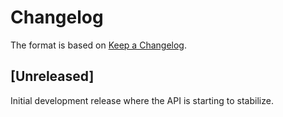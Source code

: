 # Changelog
The format is based on [Keep a Changelog](https://keepachangelog.com/en/1.0.0/).



## [Unreleased]

Initial development release where the API is starting to stabilize.


